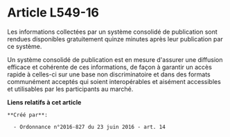 # Article L549-16

Les informations collectées par un système consolidé de publication sont rendues disponibles gratuitement quinze minutes
après leur publication par ce système.

Un système consolidé de publication est en mesure d'assurer une diffusion efficace et cohérente de ces informations, de façon
à garantir un accès rapide à celles-ci sur une base non discriminatoire et dans des formats communément acceptés qui soient
interopérables et aisément accessibles et utilisables par les participants au marché.

**Liens relatifs à cet article**

	**Créé par**:

	  - Ordonnance n°2016-827 du 23 juin 2016 - art. 14
